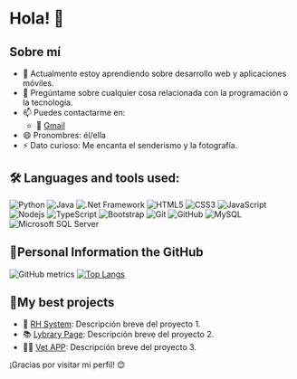 # Hola! 👋

## Sobre mí

- 🌱 Actualmente estoy aprendiendo sobre desarrollo web y aplicaciones móviles.
- 💬 Pregúntame sobre cualquier cosa relacionada con la programación o la tecnología.
- 📫 Puedes contactarme en: 
  - 📧 [Gmail](luismorajimenez35@gmail.com)
- 😄 Pronombres: él/ella
- ⚡ Dato curioso: Me encanta el senderismo y la fotografía.

## 🛠️ Languages and tools used:
![Python](https://img.shields.io/badge/-Python-black?style=flat-square&logo=Python)
![Java](https://img.shields.io/badge/-Java-E34A86?style=flat-square&logo=Java)
![.Net Framework](https://img.shields.io/badge/-.NetFramework-512BD4?style=flat-square&logo=.netframework)
![HTML5](https://img.shields.io/badge/-HTML5-E34F26?style=flat-square&logo=html5&logoColor=white)
![CSS3](https://img.shields.io/badge/-CSS3-1572B6?style=flat-square&logo=css3)
![JavaScript](https://img.shields.io/badge/-JavaScript-black?style=flat-square&logo=javascript)
![Nodejs](https://img.shields.io/badge/-Nodejs-black?style=flat-square&logo=Node.js)
![TypeScript](https://img.shields.io/badge/-TypeScript-007ACC?style=flat-square&logo=typescript)
![Bootstrap](https://img.shields.io/badge/-Bootstrap-563D7C?style=flat-square&logo=bootstrap)
![Git](https://img.shields.io/badge/-Git-black?style=flat-square&logo=git)
![GitHub](https://img.shields.io/badge/-GitHub-181717?style=flat-square&logo=github)
![MySQL](https://img.shields.io/badge/-MySQL-black?style=flat-square&logo=mysql)
![Microsoft SQL Server](https://img.shields.io/badge/-MicrosoftSQLServer-CC2927?style=flat-square&logo=microsoftsqlserver)

## 🔋Personal Information the GitHub
![GitHub metrics](https://metrics.lecoq.io/LuisJimenez35)
[![Top Langs](https://github-readme-stats.vercel.app/api/top-langs/?username=LuisJimenez35)](https://github.com/anuraghazra/github-readme-stats)

## 📁My best projects

- 💼 [RH System](https://github.com/LuisJimenez35/SystemRH): Descripción breve del proyecto 1.
- 📚 [Lybrary Page](https://github.com/LuisJimenez35/Lybrary): Descripción breve del proyecto 2.
- 🐕‍🦺 [Vet APP](https://github.com/LuisJimenez35/System-VeterinariaAPP): Descripción breve del proyecto 3.

¡Gracias por visitar mi perfil! 😊
